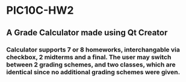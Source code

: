 # PIC10C-HW2

## A Grade Calculator made using Qt Creator

### Calculator supports 7 or 8 homeworks, interchangable via checkbox, 2 midterms and a final. The user may switch between 2 grading schemes, and two classes, which are identical since no additional grading schemes were given.
